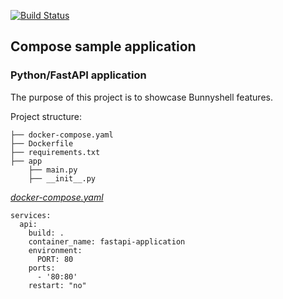 [![Build Status](http://143.198.251.8/buildStatus/icon?job=simpleproj)](http://143.198.251.8/job/simpleproj/)
## Compose sample application
### Python/FastAPI application

The purpose of this project is to showcase Bunnyshell features.

Project structure:
```
├── docker-compose.yaml
├── Dockerfile
├── requirements.txt
├── app
    ├── main.py
    ├── __init__.py

```

[_docker-compose.yaml_](docker-compose.yaml)
```
services:
  api:
    build: .
    container_name: fastapi-application
    environment:
      PORT: 80
    ports:
      - '80:80'
    restart: "no"

```


